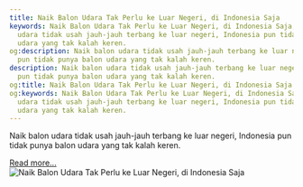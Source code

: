```yaml
---
title: Naik Balon Udara Tak Perlu ke Luar Negeri, di Indonesia Saja
keywords: Naik Balon Udara Tak Perlu ke Luar Negeri, di Indonesia Saja,Naik balon
  udara tidak usah jauh-jauh terbang ke luar negeri, Indonesia pun tidak punya balon
  udara yang tak kalah keren.
og:description: Naik balon udara tidak usah jauh-jauh terbang ke luar negeri, Indonesia
  pun tidak punya balon udara yang tak kalah keren.
description: Naik balon udara tidak usah jauh-jauh terbang ke luar negeri, Indonesia
  pun tidak punya balon udara yang tak kalah keren.
og:title: Naik Balon Udara Tak Perlu ke Luar Negeri, di Indonesia Saja
og:keywords: Naik Balon Udara Tak Perlu ke Luar Negeri, di Indonesia Saja,Naik balon
  udara tidak usah jauh-jauh terbang ke luar negeri, Indonesia pun tidak punya balon
  udara yang tak kalah keren.
---
```


Naik balon udara tidak usah jauh-jauh terbang ke luar negeri, Indonesia pun tidak punya balon udara yang tak kalah keren.

[Read more...](https://www.sportourism.id/post/5972/naik-balon-udara-tak-perlu-ke-luar-negeri-di-indonesia-saja "Naik Balon Udara Tak Perlu ke Luar Negeri, di Indonesia Saja")
![Naik Balon Udara Tak Perlu ke Luar Negeri, di Indonesia Saja](https://services.sportourism.id/fileload/balon-udara-ciwideyjpg-Gm9a.jpg "Naik Balon Udara Tak Perlu ke Luar Negeri, di Indonesia Saja")